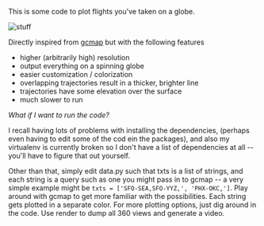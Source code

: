This is some code to plot flights you've taken on a globe.

![stuff](https://github.com/ricsonc/flight-mapper/blob/main/out.gif?raw=true)

Directly inspired from [gcmap](http://www.gcmap.com/) but with the following features

- higher (arbitrarily high) resolution
- output everything on a spinning globe
- easier customization / colorization
- overlapping trajectories result in a thicker, brighter line
- trajectories have some elevation over the surface
- much slower to run


*What if I want to run the code?*

I recall having lots of problems with installing the dependencies, (perhaps even having to edit some of the cod ein the packages), and also my virtualenv is currently broken so I don't have a list of dependencies at all -- you'll have to figure that out yourself.

Other than that, simply edit data.py such that txts is a list of strings, and each string is a query such as one you might pass in to gcmap -- a very simple example might be `txts = ['SFO-SEA,SFO-YYZ,', 'PHX-OKC,']`. Play around with gcmap to get more familiar with the possibilities. Each string gets plotted in a separate color. For more plotting options, just dig around in the code. Use render to dump all 360 views and generate a video. 
